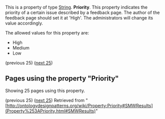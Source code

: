 This is a property of type [String](../Type/String "Type:String").
 __Priority__. This property indicates the priority of a certain issue described by a feedback page. The author of the feedback page should set it at 'High'. The administrators will change its value accordingly. 


  

The allowed values for this property are:



* High
* Medium
* Low



  

(previous 25) ([next 25](index.php@title=Property%253APriority&from=Picture+file+formats.html#SMWResults "Property:Priority"))
## Pages using the property "Priority"


Showing 25 pages using this property.


(previous 25) ([next 25](index.php@title=Property%253APriority&from=Picture+file+formats.html#SMWResults "Property:Priority"))
Retrieved from "[http://ontologydesignpatterns.org/wiki/Property:Priority#SMWResults](Property%253APriority.html#SMWResults)"